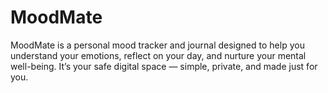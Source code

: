 # MoodMate
MoodMate is a personal mood tracker and journal designed to help you understand your emotions, reflect on your day, and nurture your mental well-being. It’s your safe digital space — simple, private, and made just for you.
